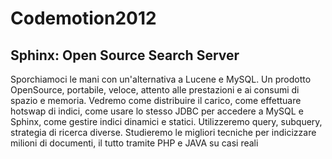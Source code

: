# Codemotion2012

## Sphinx: Open Source Search Server

Sporchiamoci le mani con un'alternativa a Lucene e MySQL. Un prodotto OpenSource, portabile, veloce, attento alle prestazioni e ai consumi di spazio e memoria. Vedremo come distribuire il carico, come effettuare hotswap di indici, come usare lo stesso JDBC per accedere a MySQL e Sphinx, come gestire indici dinamici e statici. Utilizzeremo query, subquery, strategia di ricerca diverse. Studieremo le migliori tecniche per indicizzare milioni di documenti, il tutto tramite PHP e JAVA su casi reali

